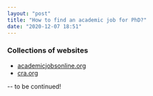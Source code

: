 ```yaml
---
layout: "post"
title: "How to find an academic job for PhD?"
date: "2020-12-07 18:51"
---
```


### Collections of websites

- [academicjobsonline.org](https://academicjobsonline.org/ajo/cs)
- [cra.org](https://cra.org/ads/)


-- to be continued!

